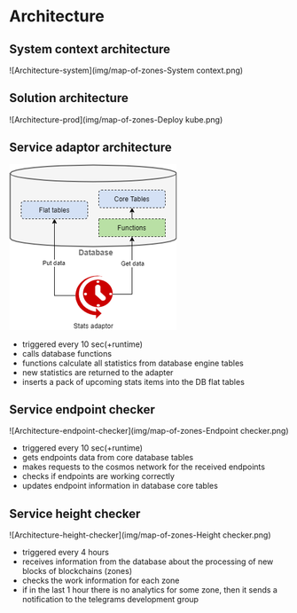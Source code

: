 # Architecture

## System context architecture

![Architecture-system](img/map-of-zones-System context.png)

## Solution architecture

![Architecture-prod](img/map-of-zones-Deploy kube.png)

## Service adaptor architecture

![Architecture-adaptor](img/map-of-zones-Adaptor.png)

* triggered every 10 sec(+runtime)
* calls database functions
* functions calculate all statistics from database engine tables
* new statistics are returned to the adapter
* inserts a pack of upcoming stats items into the DB flat tables

## Service endpoint checker

![Architecture-endpoint-checker](img/map-of-zones-Endpoint checker.png)

* triggered every 10 sec(+runtime)
* gets endpoints data from core database tables
* makes requests to the cosmos network for the received endpoints
* checks if endpoints are working correctly
* updates endpoint information in database core tables

## Service height checker

![Architecture-height-checker](img/map-of-zones-Height checker.png)

* triggered every 4 hours
* receives information from the database about the processing of new blocks of blockchains (zones)
* checks the work information for each zone
* if in the last 1 hour there is no analytics for some zone, then it sends a notification to the telegrams development group
